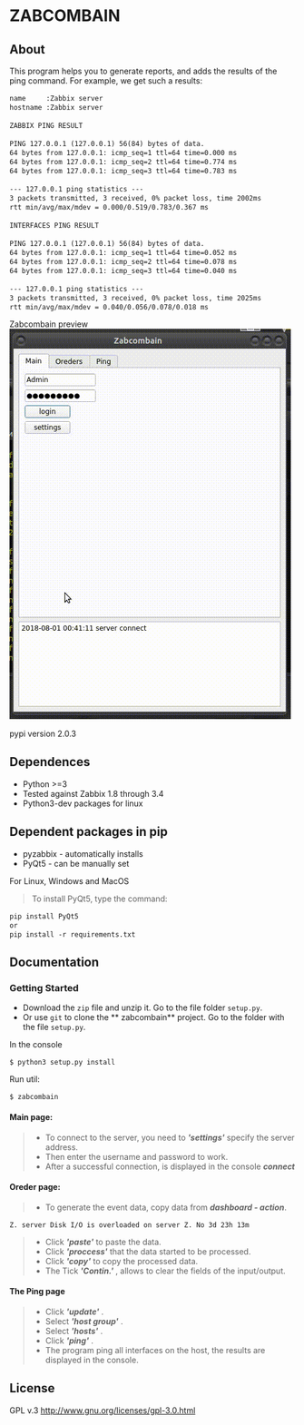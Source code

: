 # ZABCOMBAIN #
## About
This program helps you to generate reports, and adds the results of the ping command.
For example, we get such a results:

```
name     :Zabbix server
hostname :Zabbix server

ZABBIX PING RESULT

PING 127.0.0.1 (127.0.0.1) 56(84) bytes of data.
64 bytes from 127.0.0.1: icmp_seq=1 ttl=64 time=0.000 ms
64 bytes from 127.0.0.1: icmp_seq=2 ttl=64 time=0.774 ms
64 bytes from 127.0.0.1: icmp_seq=3 ttl=64 time=0.783 ms

--- 127.0.0.1 ping statistics ---
3 packets transmitted, 3 received, 0% packet loss, time 2002ms
rtt min/avg/max/mdev = 0.000/0.519/0.783/0.367 ms

INTERFACES PING RESULT

PING 127.0.0.1 (127.0.0.1) 56(84) bytes of data.
64 bytes from 127.0.0.1: icmp_seq=1 ttl=64 time=0.052 ms
64 bytes from 127.0.0.1: icmp_seq=2 ttl=64 time=0.078 ms
64 bytes from 127.0.0.1: icmp_seq=3 ttl=64 time=0.040 ms

--- 127.0.0.1 ping statistics ---
3 packets transmitted, 3 received, 0% packet loss, time 2025ms
rtt min/avg/max/mdev = 0.040/0.056/0.078/0.018 ms

```

Zabcombain preview
![alt text][logo]

[logo]: https://github.com/reef425/zabcombain/blob/master/img/zabcombain-preview.gif "Main window preview"

pypi version 2.0.3

## Dependences
* Python >=3
* Tested against Zabbix 1.8 through 3.4
* Python3-dev packages for linux

## Dependent packages in pip
* pyzabbix - automatically installs
* PyQt5 - can be manually set

For Linux, Windows and MacOS
> To install PyQt5, type the command:
```
pip install PyQt5
or
pip install -r requirements.txt
```

## Documentation ##
### Getting Started

* Download the `zip` file and unzip it. Go to the file folder `setup.py`.
* Or use `git` to clone the ** zabcombain** project. Go to the folder with the file `setup.py`.

In the console
```
$ python3 setup.py install
```
Run util:
```
$ zabcombain
```
#### Main page:
> * To connect to the server, you need to ***'settings'*** specify the server address.
> * Then enter the username and password to work.
> * After a successful connection, is displayed in the console ***connect***

#### Oreder page:
> * To generate the event data, copy data from ***dashboard - action***.

```
Z. server Disk I/O is overloaded on server Z. No 3d 23h 13m
```
> * Click ***'paste'*** to paste the data.
> * Click ***'proccess'*** that the data started to be processed.
> * Click ***'copy'*** to copy the processed data.
> * The Tick ***'Contin.'*** , allows to clear the fields of the input/output.

#### The Ping page

> * Click ***'update'*** .
> * Select ***'host group'*** .
> * Select ***'hosts'*** .
> * Click ***'ping'*** .
> * The program ping all interfaces on the host, the results are displayed in the console.


## License ##
GPL v.3
http://www.gnu.org/licenses/gpl-3.0.html
